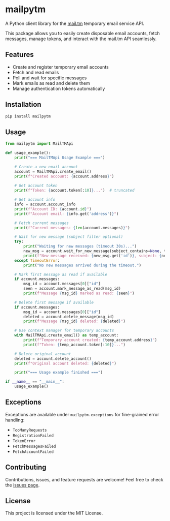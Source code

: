 # mailpytm

A Python client library for the [mail.tm](https://mail.tm) temporary email service API.

This package allows you to easily create disposable email accounts, fetch messages, manage tokens, and interact with the mail.tm API seamlessly.

## Features

- Create and register temporary email accounts
- Fetch and read emails
- Poll and wait for specific messages
- Mark emails as read and delete them
- Manage authentication tokens automatically

## Installation

```bash
pip install mailpytm
```

## Usage

```python
from mailpytm import MailTMApi

def usage_example():
    print("=== MailTMApi Usage Example ===")

    # Create a new email account
    account = MailTMApi.create_email()
    print(f"Created account: {account.address}")
    
    # Get account token
    print(f"Token: {account.token[:10]}...")  # truncated

    # Get account info
    info = account.account_info
    print(f"Account ID: {account.id}")
    print(f"Account email: {info.get('address')}")

    # Fetch current messages
    print(f"Current messages: {len(account.messages)}")

    # Wait for new message (subject filter optional)
    try:
        print("Waiting for new messages (timeout 30s)...")
        new_msg = account.wait_for_new_message(subject_contains=None, timeout=30)
        print(f"New message received: {new_msg.get('id')}, subject: {new_msg.get('subject')}")
    except TimeoutError:
        print("No new messages arrived during the timeout.")

    # Mark first message as read if available
    if account.messages:
        msg_id = account.messages[0]["id"]
        seen = account.mark_message_as_read(msg_id)
        print(f"Message {msg_id} marked as read: {seen}")

    # Delete first message if available
    if account.messages:
        msg_id = account.messages[0]["id"]
        deleted = account.delete_message(msg_id)
        print(f"Message {msg_id} deleted: {deleted}")

    # Use context manager for temporary accounts
    with MailTMApi.create_email() as temp_account:
        print(f"Temporary account created: {temp_account.address}")
        print(f"Token: {temp_account.token[:10]}...")

    # Delete original account
    deleted = account.delete_account()
    print(f"Original account deleted: {deleted}")

    print("=== Usage example finished ===")

if __name__ == "__main__":
    usage_example()
```

## Exceptions

Exceptions are available under `mailpytm.exceptions` for fine-grained error handling:

- `TooManyRequests`
- `RegistrationFailed`
- `TokenError`
- `FetchMessagesFailed`
- `FetchAccountFailed`

## Contributing

Contributions, issues, and feature requests are welcome! Feel free to check the [issues page](https://github.com/cvcvka5/mailpytm/issues).

## License

This project is licensed under the MIT License.
